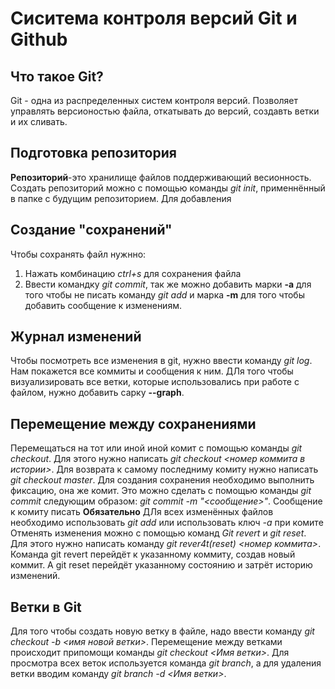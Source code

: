 # Сиситема контроля версий Git и Github

## Что такое Git?
Git - одна из распределенных систем контроля версий. Позволяет управлять версионостью файла, откатывать до версий, создавть ветки и их сливать.

## Подготовка репозитория 
**Репозиторий**-это хранилище файлов поддерживающий весионность. Создать репозиторий можно с помощью команды *git init*, применнённый в папке с будущим репозиторием.
Для добавления 
## Создание "сохранений"
Чтобы сохранять файл нужнно:
1. Нажать комбинацию *ctrl+s* для сохранения файла
2. Ввести командку *git commit*, так же можно добавить марки **-a** для того чтобы не писать команду *git add*  и марка **-m** для того чтобы добавить сообщение к изменениям.
## Журнал изменений
Чтобы посмотреть все изменения в git, нужно ввести команду *git log*. Нам покажется все коммиты и сообщения к ним. ДЛя того чтобы визуализировать все ветки, которые использовались при работе с файлом, нужно добавить сарку **--graph**.
## Перемещение между сохранениями
Перемещаться на тот или иной иной комит с помощью команды *git checkout*. Для этого нужно написать *git checkout <номер коммита в истории>*. Для возврата к самому последниму комиту нужно написать *git checkout master*.
Для создания сохранения необходимо выполнить фиксацию, она же комит. Это можно сделать с помощью команды *git commit* следующим образом: *git commit -m "<сообщение>"*. Сообщение к комиту писать **Обязательно**
ДЛя всех изменённых файлов необходимо использовать *git add* или использовать ключ *-a* при комите
Отменять изменения можно с помощью команд *Git revert* и *git reset*. Для этого нужно написать команду *git rever4t(reset) <номер коммита>*. Команда git revert перейдёт к указанному коммиту, создав новый коммит. А git reset перейдёт указанному состоянию и затрёт историю изменений.
## Ветки в Git
Для того чтобы создать новую ветку в файле, надо ввести команду *git checkout -b <имя новой ветки>*. Перемещение между ветками происходит припомощи команды *git checkout <Имя ветки>*. Для просмотра всех веток используется команда *git branch*, а для удаления ветки вводим команду *git branch -d <Имя ветки>*.